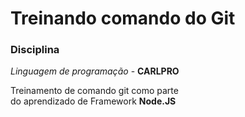 # Treinando comando do Git 

### Disciplina

_Linguagem de programação_ - **CARLPRO**   

 Treinamento de comando git como parte  
do aprendizado de Framework **Node.JS**